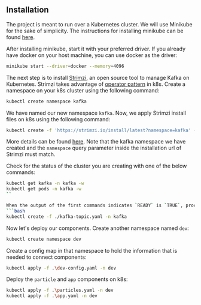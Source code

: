 

## Installation

The project is meant to run over a Kubernetes cluster. We will use Minikube for the sake of simplicity. The instructions for installing minikube can be found [here](https://minikube.sigs.k8s.io/docs/start/).

After installing minikube, start it with your preferred driver. If you already have docker on your host machine, you can use docker as the driver:
```bash
minikube start --driver=docker --memory=4096
```

The next step is to install [Strimzi](https://strimzi.io/), an open source tool to manage Kafka on Kubernetes. Strimzi takes advantage of [operator pattern](https://kubernetes.io/docs/concepts/extend-kubernetes/operator/) in k8s. Create a namespace on your k8s cluster using the following command:
```bash
kubectl create namespace kafka
```
We have named our new namespace `kafka`. Now, we apply Strimzi install files on k8s using the following command:
```bash
kubectl create -f 'https://strimzi.io/install/latest?namespace=kafka' -n kafka
```

More details can be found [here](https://strimzi.io/quickstarts/). Note that the kafka namespace we have created and the `namespace` query parameter inside the installation url of Strimzi must match. 

Check for the status of the cluster you are creating with one of the below commands:
```bash
kubectl get kafka -n kafka -w
kubectl get pods -n kafka -w
``

When the output of the first commands indicates `READY` is `TRUE`, proceed with making a kafka topic:
```bash
kubectl create -f ./kafka-topic.yaml -n kafka
```

Now let's deploy our components. Create another namespace named `dev`:
```bash
kubectl create namespace dev
```
Create a config map in that namespace to hold the information that is needed to connect components:
```bash
kubectl apply -f .\dev-config.yaml -n dev
```
Deploy the `particle` and `app` components on k8s:
```bash
kubectl apply -f .\particles.yaml -n dev
kubectl apply -f .\app.yaml -n dev
```
